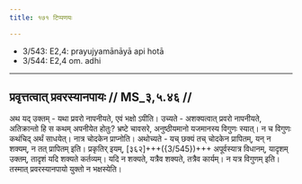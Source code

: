 ```yaml
---
title: १७१ टिप्पणयः

---
```

- 3/543: E2,4: prayujyamānāyā api hotā
- 3/544: E2,4 om. adhi

____________________________________________


## प्रवृत्तत्वात् प्रवरस्यानपायः // MS_३,५.४६ //

अथ यद् उक्तम् - यथा प्रवरो नापनीयते, एवं भक्षो ऽपीति। उच्यते - अशक्यत्वात् प्रवरो नापनीयते, अतिक्रान्तो हि स कथम् अपनीयेत होतुः? भ्रष्टे चावसरे, अनुष्ठीयमानो यजमानस्य विगुणः स्यात्। न च विगुणः कथंचिद् अर्थं साधयेत्। नात्र चोदकेन प्राप्नोति। अथोच्यते - यच् छक्यं तच् चोदकेन प्रापितम्, यन् न शक्यम्, न तत् प्रापितम् इति। प्रकृतिर् इयम्, [३६२]+++({3/545})+++ अपूर्वस्यात्र विधानम्, यादृशम् उक्तम्, तादृशं यदि शक्यते कर्तव्यम्। यदि न शक्यते, यत्रैव शक्यते, तत्रैव कार्यम्। न यत्र विगुणम् इति। तस्मात् प्रवरस्यानपायो युक्तो न भक्षस्येति।
